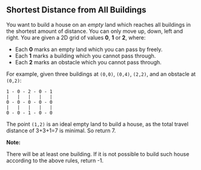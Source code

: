 ## Shortest Distance from All Buildings

You want to build a house on an *empty* land which reaches all buildings in the shortest amount of distance. You can only move up, down, left and right. You are given a 2D grid of values **0**, **1** or **2**, where:

* Each **0** marks an empty land which you can pass by freely.
* Each **1** marks a building which you cannot pass through.
* Each **2** marks an obstacle which you cannot pass through.

For example, given three buildings at `(0,0)`, `(0,4)`, `(2,2)`, and an obstacle at `(0,2)`:

```
1 - 0 - 2 - 0 - 1
|   |   |   |   |
0 - 0 - 0 - 0 - 0
|   |   |   |   |
0 - 0 - 1 - 0 - 0
```

The point `(1,2)` is an ideal empty land to build a house, as the total travel distance of 3+3+1=7 is minimal. So return 7.

**Note:**

There will be at least one building. If it is not possible to build such house according to the above rules, return -1.